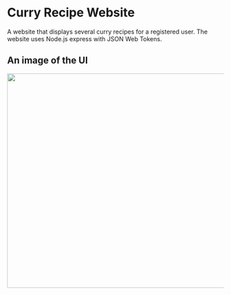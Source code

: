 # <h1>Curry Recipe Website</h1>

<p>A website that displays several curry recipes for a registered user. The website uses Node.js express with JSON Web Tokens.
</p>

<h2>An image of the UI</h2>
<img width="1000" height="500" src="https://user-images.githubusercontent.com/25343696/112309595-9105a400-8cb4-11eb-9515-f8125ec85c23.png">


